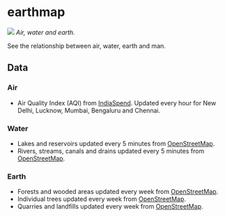# earthmap
![](https://cloud.githubusercontent.com/assets/126868/14763837/260d0be2-09c0-11e6-8d0c-f89e0e406868.png)
_Air, water and earth._

See the relationship between air, water, earth and man.

## Data
### Air
* Air Quality Index (AQI) from [IndiaSpend](http://aqi.indiaspend.org/aq/breathe/). Updated every hour for New Delhi, Lucknow, Mumbai, Bengaluru and Chennai.

### Water
* Lakes and reservoirs updated every 5 minutes from [OpenStreetMap](http://osm.org).
* Rivers, streams, canals and drains updated every 5 minutes from [OpenStreetMap](http://osm.org).

### Earth
* Forests and wooded areas updated every week from [OpenStreetMap](http://osm.org).
* Individual trees updated every week from [OpenStreetMap](http://osm.org).
* Quarries and landfills updated every week from [OpenStreetMap](http://osm.org).
